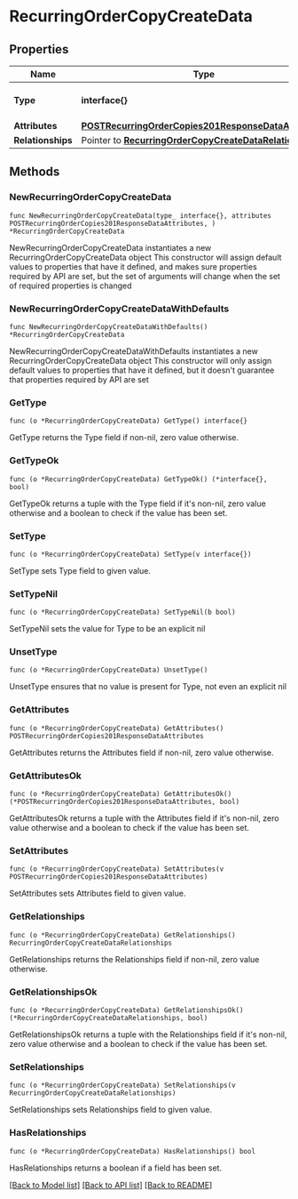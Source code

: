 # RecurringOrderCopyCreateData

## Properties

Name | Type | Description | Notes
------------ | ------------- | ------------- | -------------
**Type** | **interface{}** | The resource&#39;s type | 
**Attributes** | [**POSTRecurringOrderCopies201ResponseDataAttributes**](POSTRecurringOrderCopies201ResponseDataAttributes.md) |  | 
**Relationships** | Pointer to [**RecurringOrderCopyCreateDataRelationships**](RecurringOrderCopyCreateDataRelationships.md) |  | [optional] 

## Methods

### NewRecurringOrderCopyCreateData

`func NewRecurringOrderCopyCreateData(type_ interface{}, attributes POSTRecurringOrderCopies201ResponseDataAttributes, ) *RecurringOrderCopyCreateData`

NewRecurringOrderCopyCreateData instantiates a new RecurringOrderCopyCreateData object
This constructor will assign default values to properties that have it defined,
and makes sure properties required by API are set, but the set of arguments
will change when the set of required properties is changed

### NewRecurringOrderCopyCreateDataWithDefaults

`func NewRecurringOrderCopyCreateDataWithDefaults() *RecurringOrderCopyCreateData`

NewRecurringOrderCopyCreateDataWithDefaults instantiates a new RecurringOrderCopyCreateData object
This constructor will only assign default values to properties that have it defined,
but it doesn't guarantee that properties required by API are set

### GetType

`func (o *RecurringOrderCopyCreateData) GetType() interface{}`

GetType returns the Type field if non-nil, zero value otherwise.

### GetTypeOk

`func (o *RecurringOrderCopyCreateData) GetTypeOk() (*interface{}, bool)`

GetTypeOk returns a tuple with the Type field if it's non-nil, zero value otherwise
and a boolean to check if the value has been set.

### SetType

`func (o *RecurringOrderCopyCreateData) SetType(v interface{})`

SetType sets Type field to given value.


### SetTypeNil

`func (o *RecurringOrderCopyCreateData) SetTypeNil(b bool)`

 SetTypeNil sets the value for Type to be an explicit nil

### UnsetType
`func (o *RecurringOrderCopyCreateData) UnsetType()`

UnsetType ensures that no value is present for Type, not even an explicit nil
### GetAttributes

`func (o *RecurringOrderCopyCreateData) GetAttributes() POSTRecurringOrderCopies201ResponseDataAttributes`

GetAttributes returns the Attributes field if non-nil, zero value otherwise.

### GetAttributesOk

`func (o *RecurringOrderCopyCreateData) GetAttributesOk() (*POSTRecurringOrderCopies201ResponseDataAttributes, bool)`

GetAttributesOk returns a tuple with the Attributes field if it's non-nil, zero value otherwise
and a boolean to check if the value has been set.

### SetAttributes

`func (o *RecurringOrderCopyCreateData) SetAttributes(v POSTRecurringOrderCopies201ResponseDataAttributes)`

SetAttributes sets Attributes field to given value.


### GetRelationships

`func (o *RecurringOrderCopyCreateData) GetRelationships() RecurringOrderCopyCreateDataRelationships`

GetRelationships returns the Relationships field if non-nil, zero value otherwise.

### GetRelationshipsOk

`func (o *RecurringOrderCopyCreateData) GetRelationshipsOk() (*RecurringOrderCopyCreateDataRelationships, bool)`

GetRelationshipsOk returns a tuple with the Relationships field if it's non-nil, zero value otherwise
and a boolean to check if the value has been set.

### SetRelationships

`func (o *RecurringOrderCopyCreateData) SetRelationships(v RecurringOrderCopyCreateDataRelationships)`

SetRelationships sets Relationships field to given value.

### HasRelationships

`func (o *RecurringOrderCopyCreateData) HasRelationships() bool`

HasRelationships returns a boolean if a field has been set.


[[Back to Model list]](../README.md#documentation-for-models) [[Back to API list]](../README.md#documentation-for-api-endpoints) [[Back to README]](../README.md)


